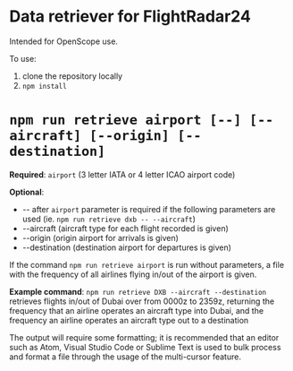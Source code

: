 # Data retriever for FlightRadar24
Intended for OpenScope use.

To use: 
1. clone the repository locally
2. `npm install`

# `npm run retrieve airport [--] [--aircraft] [--origin] [--destination]`
**Required**: `airport` (3 letter IATA or 4 letter ICAO airport code)

**Optional**:
- -- after `airport` parameter is required if the following parameters are used (ie. `npm run retrieve dxb -- --aircraft`) 
- --aircraft (aircraft type for each flight recorded is given) 
- --origin (origin airport for arrivals is given)
- --destination (destination airport for departures is given)

If the command `npm run retrieve airport` is run without parameters, a file with the frequency of all airlines flying in/out of the airport is given.

**Example command**: 
`npm run retrieve DXB --aircraft --destination` retrieves flights in/out of Dubai over from 0000z to 2359z, returning the frequency that an airline operates an aircraft type into Dubai, and the frequency an airline operates an aircraft type out to a destination

The output will require some formatting; it is recommended that an editor such as Atom, Visual Studio Code or Sublime Text is used to bulk process and format a file through the usage of the multi-cursor feature.
